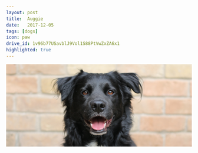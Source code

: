 ```yaml
---
layout: post
title:  Auggie
date:   2017-12-05
tags: [dogs]
icon: paw
drive_id: 1v96b77USavblJ9Vol1S88PtVwZxZA6x1
highlighted: true
---
```

<span class="image featured"><img id="myImg" src="/images/2017-12-05-auggie.png" alt=""></span>